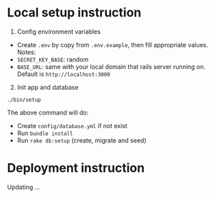 # Local setup instruction
1. Config environment variables
  - Create `.env` by copy from `.env.example`, then fill appropriate values. Notes:
  - `SECRET_KEY_BASE`: random
  - `BASE_URL`: same with your local domain that rails server running on. Default is `http://localhost:3000`
2. Init app and database
```
./bin/setup
```
The above command will do:
- Create `config/database.yml` if not exist
- Run `bundle install`
- Run `rake db:setup` (create, migrate and seed)

# Deployment instruction
Updating ...
